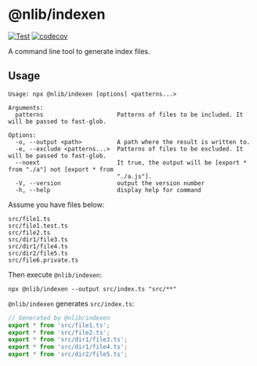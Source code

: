 # @nlib/indexen

[![Test](https://github.com/nlibjs/indexen/actions/workflows/test.yml/badge.svg)](https://github.com/nlibjs/indexen/actions/workflows/test.yml)
[![codecov](https://codecov.io/gh/nlibjs/indexen/branch/master/graph/badge.svg)](https://codecov.io/gh/nlibjs/indexen)

A command line tool to generate index files.

## Usage

```
Usage: npx @nlib/indexen [options] <patterns...>

Arguments:
  patterns                     Patterns of files to be included. It will be passed to fast-glob.

Options:
  -o, --output <path>          A path where the result is written to.
  -e, --exclude <patterns...>  Patterns of files to be excluded. It will be passed to fast-glob.
  --noext                      It true, the output will be [export * from "./a"] not [export * from
                               "./a.js"].
  -V, --version                output the version number
  -h, --help                   display help for command
```

Assume you have files below:

```
src/file1.ts
src/file1.test.ts
src/file2.ts
src/dir1/file3.ts
src/dir1/file4.ts
src/dir2/file5.ts
src/file6.private.ts
```

Then execute `@nlib/indexen`:

```
npx @nlib/indexen --output src/index.ts "src/**"
```

`@nlib/indexen` generates `src/index.ts`:

```typescript
// Generated by @nlib/indexen
export * from 'src/file1.ts';
export * from 'src/file2.ts';
export * from 'src/dir1/file3.ts';
export * from 'src/dir1/file4.ts';
export * from 'src/dir2/file5.ts';
```
